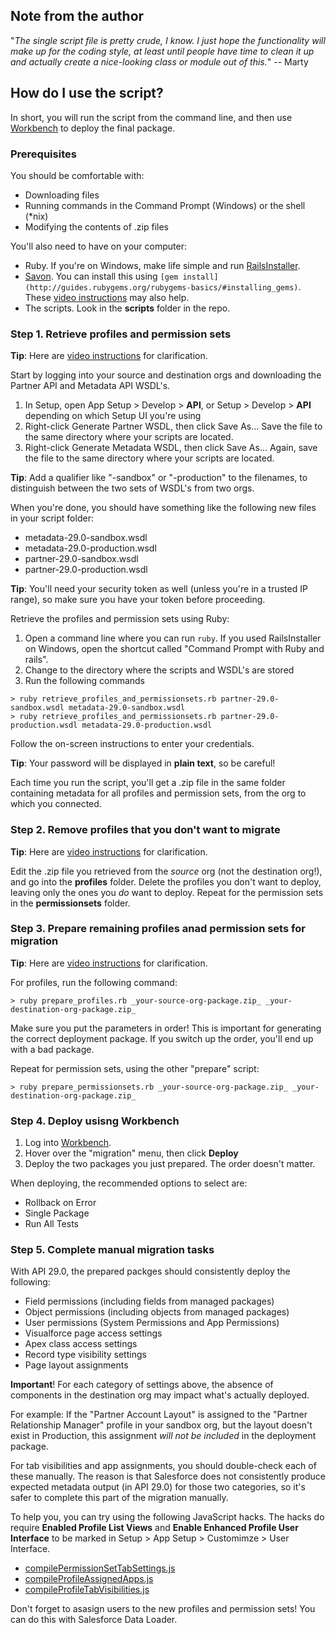## Note from the author

"_The single script file is pretty crude, I know. I just hope the functionality will make up for the coding style, at least until people have time to clean it up and actually create a nice-looking class or module out of this._" -- Marty

## How do I use the script?

In short, you will run the script from the command line, and then use [Workbench](https://workbench.developerforce.com) to deploy the final package.

### Prerequisites

You should be comfortable with:

* Downloading files
* Running commands in the Command Prompt (Windows) or the shell (*nix)
* Modifying the contents of .zip files

You'll also need to have on your computer:

* Ruby. If you're on Windows, make life simple and run [RailsInstaller](http://railsinstaller.org/en).
* [Savon](http://savonrb.com/). You can install this using `[gem install](http://guides.rubygems.org/rubygems-basics/#installing_gems)`. These [video instructions](http://screencast.com/t/lL9MZtP1ACX) may also help.
* The scripts. Look in the **scripts** folder in the repo.

### Step 1. Retrieve profiles and permission sets

**Tip**: Here are [video instructions](http://screencast.com/t/QnnTRspScy) for clarification.

Start by logging into your source and destination orgs and downloading the Partner API and Metadata API WSDL's.

1. In Setup, open App Setup > Develop > **API**, or Setup > Develop > **API** depending on which Setup UI you're using
2. Right-click Generate Partner WSDL, then click Save As... Save the file to the same directory where your scripts are located.
3. Right-click Generate Metadata WSDL, then click Save As... Again, save the file to the same directory where your scripts are located.

**Tip**: Add a qualifier like "-sandbox" or "-production" to the filenames, to distinguish between the two sets of WSDL's from two orgs.

When you're done, you should have something like the following new files in your script folder:

* metadata-29.0-sandbox.wsdl
* metadata-29.0-production.wsdl
* partner-29.0-sandbox.wsdl
* partner-29.0-production.wsdl

**Tip**: You'll need your security token as well (unless you're in a trusted IP range), so make sure you have your token before proceeding.

Retrieve the profiles and permission sets using Ruby:

1. Open a command line where you can run `ruby`. If you used RailsInstaller on Windows, open the shortcut called "Command Prompt with Ruby and rails".
2. Change to the directory where the scripts and WSDL's are stored
3. Run the following commands

```
> ruby retrieve_profiles_and_permissionsets.rb partner-29.0-sandbox.wsdl metadata-29.0-sandbox.wsdl
> ruby retrieve_profiles_and_permissionsets.rb partner-29.0-production.wsdl metadata-29.0-production.wsdl
```

Follow the on-screen instructions to enter your credentials.

**Tip**: Your password will be displayed in **plain text**, so be careful!

Each time you run the script, you'll get a .zip file in the same folder containing metadata for all profiles and permission sets, from the org to which you connected.

### Step 2. Remove profiles that you don't want to migrate

**Tip**: Here are [video instructions](http://screencast.com/t/LkD81HMMr4Pq) for clarification.

Edit the .zip file you retrieved from the _source_ org (not the destination org!), and go into the **profiles** folder. Delete the profiles you don't want to deploy, leaving only the ones you _do_ want to deploy. Repeat for the permission sets in the **permissionsets** folder.

### Step 3. Prepare remaining profiles anad permission sets for migration

**Tip**: Here are [video instructions](http://screencast.com/t/XIxFzp2Kpdi) for clarification.

For profiles, run the following command:

```
> ruby prepare_profiles.rb _your-source-org-package.zip_ _your-destination-org-package.zip_
```

Make sure you put the parameters in order! This is important for generating the correct deployment package. If you switch up the order, you'll end up with a bad package.

Repeat for permission sets, using the other "prepare" script:

```
> ruby prepare_permissionsets.rb _your-source-org-package.zip_ _your-destination-org-package.zip_
```

### Step 4. Deploy usisng Workbench

1. Log into [Workbench](https://workbench.developerforce.com).
2. Hover over the "migration" menu, then click **Deploy**
3. Deploy the two packages you just prepared. The order doesn't matter.

When deploying, the recommended options to select are:

* Rollback on Error
* Single Package
* Run All Tests

### Step 5. Complete manual migration tasks

With API 29.0, the prepared packges should consistently deploy the following:

* Field permissions (including fields from managed packages)
* Object permissions (including objects from managed packages)
* User permissions (System Permissions and App Permissions)
* Visualforce page access settings
* Apex class access settings
* Record type visibility settings
* Page layout assignments

**Important**! For each category of settings above, the absence of components in the destination org may impact what's actually deployed.

For example: If the "Partner Account Layout" is assigned to the "Partner Relationship Manager" profile in your sandbox org, but the layout doesn't exist in Production, this assignment _will not be included_ in the deployment package.

For tab visibilities and app assignments, you should double-check each of these manually. The reason is that Salesforce does not consistently produce expected metadata output (in API 29.0) for those two categories, so it's safer to complete this part of the migration manually.

To help you, you can try using the following JavaScript hacks. The hacks do require **Enabled Profile List Views** and **Enable Enhanced Profile User Interface** to be marked in Setup > App Setup > Customimze > User Interface.

* [compilePermissionSetTabSettings.js](https://docs.google.com/document/d/1V1aMeterDesVc89K543Avlx7h6t01tQxIkmTx_6vy3E/edit?usp=sharing)
* [compileProfileAssignedApps.js](https://docs.google.com/document/d/1MBk4-Zl2WMvajjw4yRv0QbVepXozfqdp7m4BATjwijA/edit?usp=sharing)
* [compileProfileTabVisibilities.js](https://docs.google.com/document/d/1hQGmAGLNQKVQAr04-zouyZ1pujiM3gsbDm7XQYMVoAc/edit?usp=sharing)

Don't forget to asasign users to the new profiles and permission sets! You can do this with Salesforce Data Loader.